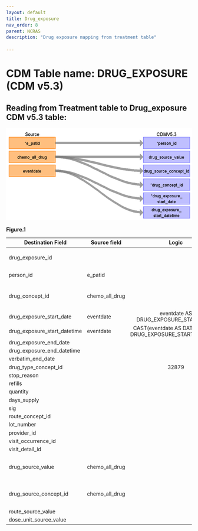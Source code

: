 ```yaml
---
layout: default
title: Drug_exposure
nav_order: 8
parent: NCRAS
description: "Drug exposure mapping from treatment table"

---
```



# CDM Table name: DRUG_EXPOSURE (CDM v5.3)

## Reading from Treatment table to Drug_exposure CDM v5.3 table:
![](images/image6.png)

**Figure.1**

| Destination Field | Source field | Logic | Comment field |
| --- | --- | :---: | --- |
|drug_exposure_id |  | | Autogenerate: if table is empty, start from MAX(public.drug_exposure_id)+1|
|person_id| e_patid | |PERSON_ID will be mapped from e_patid. |
|drug_concept_id|chemo_all_drug  | |DRUG_CONCEPT_ID will be mapped to a standard Concept_id by using NCRAS_DRUG_STCM. |
|drug_exposure_start_date|eventdate  |eventdate AS DRUG_EXPOSURE_START_DATE |DRUG_EXPOSURE_START_DATE will be mapped from eventdate. |
|drug_exposure_start_datetime|eventdate  |CAST(eventdate AS DATETIME) AS DRUG_EXPOSURE_START_DATETIME | DRUG_EXPOSURE_START_DATE will be mapped from eventdate.|
|drug_exposure_end_date|  | | |
|drug_exposure_end_datetime|  | | |
|verbatim_end_date|  | | |
|drug_type_concept_id|  |32879 |32879  = "Registry" |
|stop_reason|  | | |
|refills|  | | |
|quantity|  | | |
|days_supply|  | | |
|sig|  | | |
|route_concept_id|  | | |
|lot_number|  | | |
|provider_id|  | | |
|visit_occurrence_id|  | | |
|visit_detail_id|  | | |
|drug_source_value| chemo_all_drug | | DRUG_SOURCE_VALUE will be mapped to a standard Concept_id by using NCRAS_DRUG_STCM.|
|drug_source_concept_id| chemo_all_drug | | DRUG_SOURCE_CONCEPT_ID will be mapped to a standard Concept_id by using NCRAS_DRUG_STCM.|
|route_source_value|  | | |
|dose_unit_source_value|  | | |

